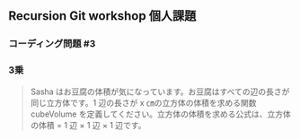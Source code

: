 ## Recursion Git workshop 個人課題 

### コーディング問題 #3 
### 3乗
> Sasha はお豆腐の体積が気になっています。お豆腐はすべての辺の長さが同じ立方体です。1 辺の長さが x ㎝の立方体の体積を求める関数 cubeVolume を定義してください。立方体の体積を求める公式は、立方体の体積 = 1 辺 × 1 辺 × 1 辺です。
